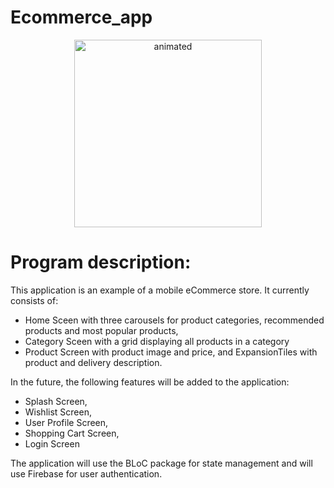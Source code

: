 # Ecommerce_app

<p align="center">
  <img src="https://user-images.githubusercontent.com/72915573/228055144-66fd848e-89ce-4c86-9f8f-860e93202cf9.gif" alt="animated" width="300"/>
</p>

# Program description:

This application is an example of a mobile eCommerce store. It currently consists of:

- Home Sceen with three carousels for product categories, recommended products and most popular products,
- Category Sceen with a grid displaying all products in a category
- Product Screen with product image and price, and ExpansionTiles with product and delivery description.

In the future, the following features will be added to the application:
- Splash Screen,
- Wishlist Screen,
- User Profile Screen,
- Shopping Cart Screen,
- Login Screen

The application will use the BLoC package for state management and will use Firebase for user authentication.
